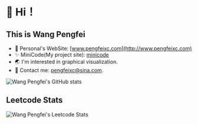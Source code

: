 #  👱 Hi！

## This is Wang Pengfei

-  🚀 Personal's WebSite: [www.pengfeixc.com](http://www.pengfeixc.com)
-  ✨ MiniCode(My project site): [minicode](https://pengfeiw.github.io/minicode)
-  🌏 I'm interested in graphical visualization.
-  📧 Contact me: pengfeixc@sina.com.

![Wang Pengfei's GitHub stats](https://github-readme-stats.vercel.app/api?username=pengfeiw)

## Leetcode Stats

![Wang Pengfei's Leetcode Stats](https://leetcode.card.workers.dev/?username=WangPF)
